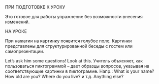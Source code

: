 ПРИ ПОДГОТОВКЕ К УРОКУ

Это готовое для работы упражнение без возможности внесения изменений.

НА УРOКЕ

При нажатии на картинку появится голубое поле. Картинки представлены для структурированной беседы 
с гостем или самопрезентации.

Let’s ask him some questions! Look at this. Учитель объясняет, как пользоваться пиктограммой 
– дает образцы вопросов, указывая на соответствующие картинки в пиктограмме. 
Напр.: What is your name? How old are you? Where do you live? и т.д. Anything else?
